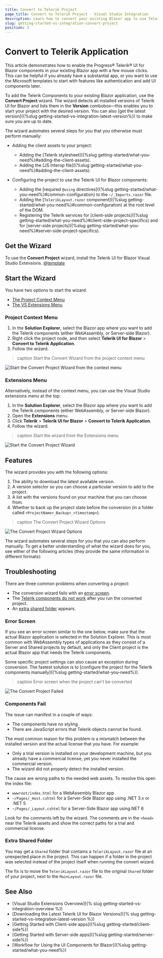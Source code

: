 ```yaml
---
title: Convert to Telerik Project
page_title: Convert to Telerik Project - Visual Studio Integration
description: Learn how to convert your existing Blazor app to use Telerik components in it with a few clicks through our Visual Studio Templates.
slug: getting-started-vs-integration-convert-project
position: 3
---
```


# Convert to Telerik Application

This article demonstrates how to enable the Progress&reg; Telerik&reg; UI for Blazor components in your existing Blazor app with a few mouse clicks. This can be helpful if you already have a substantial app, or you want to use the Microsoft templates to start with features like authentication and add UI components later.

To add the Telerik Components to your existing Blazor application, use the **Convert Project** wizard. The wizard detects all installed versions of Telerik UI for Blazor and lists them in the **Version** combobox&mdash;this enables you to start your project with the desired version. You can also [get the latest version]({%slug getting-started-vs-integration-latest-version%}) to make sure you are up to date.

The wizard automates several steps for you that you otherwise must perform manually:

   * Adding the client assets to your project:

     * Adding the [Telerik stylesheet]({%slug getting-started/what-you-need%}#adding-the-client-assets).
     * Adding the [JS Interop file]({%slug getting-started/what-you-need%}#adding-the-client-assets).

   * Configuring the project to use the Telerik UI for Blazor components:

     * Adding the [required `@using` directives]({%slug getting-started/what-you-need%}#common-configuration) to the `~/_Imports.razor` file.
     * Adding the [`TelerikLayout.razor` component]({%slug getting-started/what-you-need%}#common-configuration) at the root level of the DOM.
     * Registering the Telerik services for [client-side projects]({%slug getting-started/what-you-need%}#client-side-project-specifics) and for [server-side projects]({%slug getting-started/what-you-need%}#server-side-project-specifics).

## Get the Wizard

To use the **Convert Project** wizard, install the Telerik UI for Blazor Visual Studio Extensions. @[template](/_contentTemplates/common/general-info.md#vsx-download)



## Start the Wizard

You have two options to start the wizard:

* [The Project Context Menu](#project-context-menu)
* [The VS Extensions Menu](#extensions-menu)

### Project Context Menu

1. In the **Solution Explorer**, select the Blazor app where you want to add the Telerik components (either WebAssembly, or Server-side Blazor).
1. Right click the project node, and then select **Telerik UI for Blazor** > **Convert to Telerik Application**.
1. Follow the wizard.

>caption Start the Convert Wizard from the project context menu

![Start the Convert Project Wizard from the context menu](images/convert-wizard-from-context-menu.png)

### Extensions Menu

Alternatively, instead of the context menu, you can use the Visual Studio extensions menu at the top:

1. In the **Solution Explorer**, select the Blazor app where you want to add the Telerik components (either WebAssembly, or Server-side Blazor).
1. Open the **Extensions** menu.
1. Click **Telerik** > **Telerik UI for Blazor** > **Convert to Telerik Application**.
1. Follow the wizard.

>caption Start the wizard from the Extensions menu
    
![Start the Convert Project Wizard](images/vs-ext-convert-project-entry.png)

## Features

The wizard provides you with the following options:

1. The ability to download the latest available version.
1. A version selector so you can choose a particular version to add to the project.
1. A list with the versions found on your machine that you can choose from.
1. Whether to back up the project state before the conversion (in a folder called `<ProjectName>_Backup>_<timestamp>`).

>caption The Convert Project Wizard Options

![The Convert Project Wizard Options](images/convert-project-wizard-options.png)



The wizard automates several steps for you that you can also perform manually. To get a better understanding of what the wizard does for you, see either of the following articles (they provide the same information in different formats):

## Troubleshooting

There are three common problems when converting a project:

* The conversion wizard fails with an [error screen](#error-screen).
* The [Telerik components do not work](#components-fail) after you run the converted project.
* An [extra shared folder](#extra-shared-folder) appears.

### Error Screen

If you see an error screen similar to the one below, make sure that the actual Blazor application is selected in the Solution Explorer. This is most common with WebAssembly types of applications as they consist of a Server and Shared projects by default, and only the Client project is the actual Blazor app that needs the Telerik components.

Some specific project settings can also cause an exception during conversion. The fastest solution is to [configure the project for the Telerik components manually]({%slug getting-started/what-you-need%}).

>caption Error screen when the project can't be converted

![The Convert Project Failed](images/convert-project-wizard-failed.png)


### Components Fail

The issue can manifest in a couple of ways:

* The components have no styling.
* There are JavaScript errors that Telerik objects cannot be found.

The most common reason for this problem is a mismatch between the installed version and the actual license that you have. For example:

* Only a trial version is installed on your development machine, but you already have a commercial license, yet you never installed the commercial version.
* The wizard did not properly detect the installed version.

The cause are wrong paths to the needed web assets. To resolve this open the index file:

* `wwwroot/index.html` for a WebAssembly Blazor app
* `~/Pages/_Host.cshtml` for a Server-Side Blazor app using .NET 3.x or .NET 5
* `~/Pages/_Layout.cshtml` for a Server-Side Blazor app using.NET 6

Look for the comments left by the wizard. The comments are in the `<head>` near the Telerik assets and show the correct paths for a trial and commercial license.


### Extra Shared Folder

You may get a `Shared` folder that contains a `TelerikLayout.razor` file at an unexpected place in the project. This can happen if a folder in the project was selected instead of the project itself when running the convert wizard.

The fix is to move the `TelerikLayout.razor` file to the original `Shared` folder of your project, next to the `MainLayout.razor` file.


## See Also

* [Visual Studio Extensions Overview]({% slug getting-started-vs-integration-overview %})
* [Downloading the Latest Telerik UI for Blazor Versions]({% slug getting-started-vs-integration-latest-version %})
* [Getting Started with Client-side apps]({%slug getting-started/client-side%})
* [Getting Started with Server-side apps]({%slug getting-started/server-side%})
* [Workflow for Using the UI Components for Blazor]({%slug getting-started/what-you-need%})

